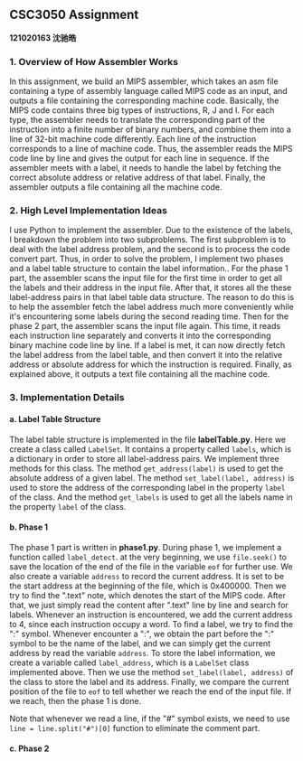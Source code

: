 ## CSC3050 Assignment

**121020163 沈驰皓**

### 1. Overview of How Assembler Works

In this assignment, we build an MIPS assembler, which takes an asm file containing a type of assembly language called MIPS code as an input, and outputs a file containing the corresponding machine code. Basically, the MIPS code contains three big types of instructions, R, J and I. For each type, the assembler needs to translate the corresponding part of the instruction into a finite number of binary numbers, and combine them into a line of 32-bit machine code differently. Each line of the instruction corresponds to a line of machine code. Thus, the assembler reads the MIPS code line by line and gives the output for each line in sequence. If the assembler meets with a label, it needs to handle the label by fetching the correct absolute address or relative address of that label. Finally, the assembler outputs a file containing all the machine code.

### 2. High Level Implementation Ideas

I use Python to implement the assembler. Due to the existence of the labels, I breakdown the problem into two subproblems. The first subproblem is to deal with the label address problem, and the second is to process the code convert part. Thus, in order to solve the problem, I implement two phases and a label table structure to contain the label information.. For the phase 1 part, the assembler scans the input file for the first time in order to get all the labels and their address in the input file. After that, it stores all the these label-address pairs in that label table data structure. The reason to do this is to help the assembler fetch the label address much more conveniently while it's encountering some labels during the second reading time. Then for the phase 2 part, the assembler scans the input file again. This time, it reads each instruction line separately and converts it into the corresponding binary machine code line by line. If a label is met, it can now directly fetch the label address from the label table, and then convert it into the relative address or absolute address for which the instruction is required. Finally, as explained above, it outputs a text file containing all the machine code.

### 3. Implementation Details

#### a. Label Table Structure

The label table structure is implemented in the file **labelTable.py**. Here we create a class called `LabelSet`. It contains a property called `labels`, which is a dictionary in order to store all label-address pairs. We implement three methods for this class. The method `get_address(label)` is used to get the absolute address of a given label. The method `set_label(label, address)` is used to store the address of the corresponding label in the property `label` of the class. And the method `get_labels` is used to get all the labels name in the property `label` of the class.

#### b. Phase 1

The phase 1 part is written in **phase1.py**. During phase 1, we implement a function called `label_detect`. at the very beginning, we use `file.seek()` to save the location of the end of the file in the variable `eof` for further use. We also create a variable `address` to record the current address. It is set to be the start address at the beginning of the file, which is 0x400000. Then we try to find the ".text" note, which denotes the start of the MIPS code. After that, we just simply read the content after ".text" line by line and search for labels. Whenever an instruction is encountered, we add the current address to 4, since each instruction occupy a word. To find a label, we try to find the ":" symbol. Whenever encounter a ":", we obtain the part before the ":" symbol to be the name of the label, and we can simply get the current address by read the variable `address`. To store the label information, we create a variable called `label_address`, which is a `LabelSet` class implemented above. Then we use the method `set_label(label, address)` of the class to store the label and its address. Finally, we compare the current position of the file to `eof` to tell whether we reach the end of the input file. If we reach, then the phase 1 is done.

Note that whenever we read a line, if the "#" symbol exists, we need to use `line = line.split("#")[0]` function to eliminate the comment part.

#### c. Phase 2

